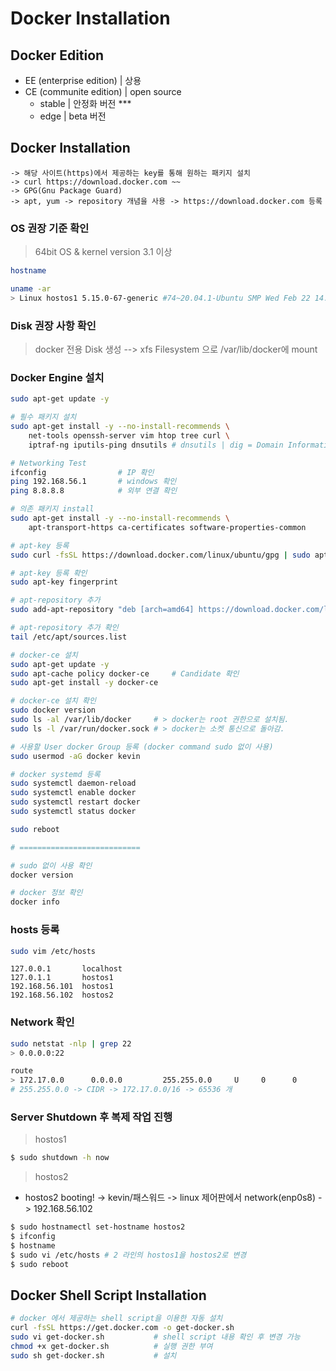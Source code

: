 # Docker Installation

## Docker Edition
* EE (enterprise edition) | 상용
* CE (communite edition) | open source
	- stable | 안정화 버전 ***
	- edge | beta 버전

## Docker Installation

	-> 해당 사이트(https)에서 제공하는 key를 통해 원하는 패키지 설치
	-> curl https://download.docker.com ~~
	-> GPG(Gnu Package Guard)
	-> apt, yum -> repository 개념을 사용 -> https://download.docker.com 등록
    
### OS 권장 기준 확인

> 64bit OS & 
> kernel version 3.1 이상

```bash
hostname

uname -ar
> Linux hostos1 5.15.0-67-generic #74~20.04.1-Ubuntu SMP Wed Feb 22 14:52:34 UTC 2023 x86_64 x86_64 x86_64 GNU/Linux
```

### Disk 권장 사항 확인

> docker 전용 Disk 생성 --> xfs Filesystem 으로 /var/lib/docker에 mount

### Docker Engine 설치

```bash
sudo apt-get update -y

# 필수 패키지 설치
sudo apt-get install -y --no-install-recommends \
    net-tools openssh-server vim htop tree curl \
	iptraf-ng iputils-ping dnsutils # dnsutils | dig = Domain Information Groper & iputils-ping | ping = packet internet groper

# Networking Test
ifconfig                # IP 확인
ping 192.168.56.1       # windows 확인
ping 8.8.8.8            # 외부 연결 확인

# 의존 패키지 install
sudo apt-get install -y --no-install-recommends \
    apt-transport-https ca-certificates software-properties-common

# apt-key 등록
sudo curl -fsSL https://download.docker.com/linux/ubuntu/gpg | sudo apt-key add -

# apt-key 등록 확인
sudo apt-key fingerprint

# apt-repository 추가
sudo add-apt-repository "deb [arch=amd64] https://download.docker.com/linux/ubuntu $(lsb_release -cs) stable"

# apt-repository 추가 확인
tail /etc/apt/sources.list

# docker-ce 설치
sudo apt-get update -y
sudo apt-cache policy docker-ce     # Candidate 확인
sudo apt-get install -y docker-ce 

# docker-ce 설치 확인
sudo docker version
sudo ls -al /var/lib/docker     # > docker는 root 권한으로 설치됨.
sudo ls -l /var/run/docker.sock # > docker는 소켓 통신으로 돌아감.

# 사용할 User docker Group 등록 (docker command sudo 없이 사용)
sudo usermod -aG docker kevin

# docker systemd 등록
sudo systemctl daemon-reload
sudo systemctl enable docker
sudo systemctl restart docker
sudo systemctl status docker

sudo reboot

# ===========================

# sudo 없이 사용 확인
docker version

# docker 정보 확인
docker info

```

### hosts 등록
```bash
sudo vim /etc/hosts
```
```config
127.0.0.1       localhost
127.0.1.1       hostos1
192.168.56.101  hostos1
192.168.56.102  hostos2
```

### Network 확인
```bash
sudo netstat -nlp | grep 22
> 0.0.0.0:22

route
> 172.17.0.0      0.0.0.0         255.255.0.0     U     0      0        0 docker0
# 255.255.0.0 -> CIDR -> 172.17.0.0/16 -> 65536 개
```

### Server Shutdown 후 복제 작업 진행

> hostos1
```bash
$ sudo shutdown -h now
```
> hostos2

* hostos2 booting! -> kevin/패스워드 -> linux 제어판에서 network(enp0s8) -> 192.168.56.102

```bash
$ sudo hostnamectl set-hostname hostos2
$ ifconfig
$ hostname
$ sudo vi /etc/hosts # 2 라인의 hostos1을 hostos2로 변경
$ sudo reboot
```

## Docker Shell Script Installation
```bash
# docker 에서 제공하는 shell script을 이용한 자동 설치
curl -fsSL https://get.docker.com -o get-docker.sh
sudo vi get-docker.sh           # shell script 내용 확인 후 변경 가능
chmod +x get-docker.sh          # 실행 권한 부여
sudo sh get-docker.sh           # 설치
```